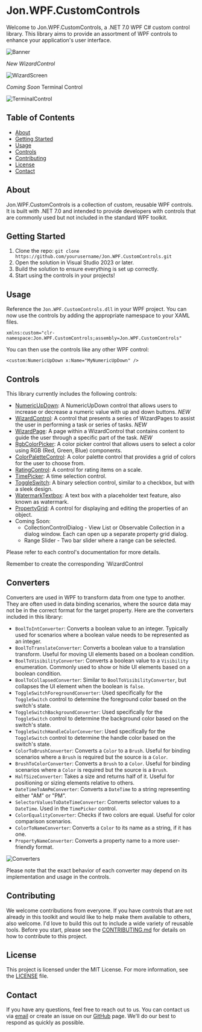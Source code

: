 # Jon.WPF.CustomControls

Welcome to Jon.WPF.CustomControls, a .NET 7.0 WPF C# custom control library. This library aims to provide an assortment of WPF controls to enhance your application's user interface.

![Banner](https://github.com/LittleBigSalino/Jon.Wpf.CustomControls/blob/master/banner.png?raw=true) 


*New WizardControl*

![WizardScreen](wizardscreen.png)


*Coming Soon* Terminal Control


![TerminalControl](https://github.com/LittleBigSalino/Jon.Wpf.CustomControls/blob/master/terminal.png?raw=true)

## Table of Contents

- [About](#about)
- [Getting Started](#getting-started)
- [Usage](#usage)
- [Controls](#controls)
- [Contributing](#contributing)
- [License](#license)
- [Contact](#contact)

## About

Jon.WPF.CustomControls is a collection of custom, reusable WPF controls. It is built with .NET 7.0 and intended to provide developers with controls that are commonly used but not included in the standard WPF toolkit.

## Getting Started

1. Clone the repo: `git clone https://github.com/yourusername/Jon.WPF.CustomControls.git`
2. Open the solution in Visual Studio 2023 or later.
3. Build the solution to ensure everything is set up correctly.
4. Start using the controls in your projects!

## Usage

Reference the `Jon.WPF.CustomControls.dll` in your WPF project. You can now use the controls by adding the appropriate namespace to your XAML files.

```xaml
xmlns:custom="clr-namespace:Jon.WPF.CustomControls;assembly=Jon.WPF.CustomControls"
```

You can then use the controls like any other WPF control:

```xaml
<custom:NumericUpDown x:Name="MyNumericUpDown" />
```

## Controls

This library currently includes the following controls:

- [NumericUpDown](./Docs/NumericUpDown.md): A NumericUpDown control that allows users to increase or decrease a numeric value with up and down buttons. *NEW*
- [WizardControl](./Docs/WizardControl.md): A control that presents a series of WizardPages to assist the user in performing a task or series of tasks. *NEW* 
- [WizardPage](./Docs/WizardPage.md): A page within a WizardControl that contains content to guide the user through a specific part of the task. *NEW* 
- [RgbColorPicker](./Docs/RGBColorPicker.md): A color picker control that allows users to select a color using RGB (Red, Green, Blue) components.
- [ColorPaletteControl](./Docs/ColorPaletteControl.md): A color palette control that provides a grid of colors for the user to choose from.
- [RatingControl](./Docs/RatingControl.md): A control for rating items on a scale.
- [TimePicker](./Docs/TimePicker.md): A time selection control.
- [ToggleSwitch](./Docs/ToggleSwitch.md): A binary selection control, similar to a checkbox, but with a sleek design.
- [WatermarkTextbox](./Docs/WatermarkTextbox.md): A text box with a placeholder text feature, also known as watermark.
- [PropertyGrid](./Docs/PropertyGrid.md): A control for displaying and editing the properties of an object.
- Coming Soon:
    - CollectionControlDialog - View List or Observable Collection in a dialog window. Each can open up a separate property grid dialog.
    - Range Slider - Two bar slider where a range can be selected.

Please refer to each control's documentation for more details.

Remember to create the corresponding `WizardControl

## Converters

Converters are used in WPF to transform data from one type to another. They are often used in data binding scenarios, where the source data may not be in the correct format for the target property. Here are the converters included in this library:

- `BoolToIntConverter`: Converts a boolean value to an integer. Typically used for scenarios where a boolean value needs to be represented as an integer.
- `BoolToTranslateConverter`: Converts a boolean value to a translation transform. Useful for moving UI elements based on a boolean condition.
- `BoolToVisibilityConverter`: Converts a boolean value to a `Visibility` enumeration. Commonly used to show or hide UI elements based on a boolean condition.
- `BoolToCollapsedConverter`: Similar to `BoolToVisibilityConverter`, but collapses the UI element when the boolean is `false`.
- `ToggleSwitchForegroundConverter`: Used specifically for the `ToggleSwitch` control to determine the foreground color based on the switch's state.
- `ToggleSwitchBackgroundConverter`: Used specifically for the `ToggleSwitch` control to determine the background color based on the switch's state.
- `ToggleSwitchHandleColorConverter`: Used specifically for the `ToggleSwitch` control to determine the handle color based on the switch's state.
- `ColorToBrushConverter`: Converts a `Color` to a `Brush`. Useful for binding scenarios where a `Brush` is required but the source is a `Color`.
- `BrushToColorConverter`: Converts a `Brush` to a `Color`. Useful for binding scenarios where a `Color` is required but the source is a `Brush`.
- `HalfSizeConverter`: Takes a size and returns half of it. Useful for positioning or sizing elements relative to others.
- `DateTimeToAmPmConverter`: Converts a `DateTime` to a string representing either "AM" or "PM".
- `SelectorValuesToDateTimeConverter`: Converts selector values to a `DateTime`. Used in the `TimePicker` control.
- `ColorEqualityConverter`: Checks if two colors are equal. Useful for color comparison scenarios.
- `ColorToNameConverter`: Converts a `Color` to its name as a string, if it has one.
- `PropertyNameConverter`: Converts a property name to a more user-friendly format.

![Converters](./Images/converters.png)

Please note that the exact behavior of each converter may depend on its implementation and usage in the controls.

## Contributing

We welcome contributions from everyone. If you have controls that are not already in this toolkit and would like to help make them available to others, also welcome. I'd love to build this out to include a wide variety of reusable tools. Before you start, please see the [CONTRIBUTING.md](./CONTRIBUTING.md) for details on how to contribute to this project.

## License

This project is licensed under the MIT License. For more information, see the [LICENSE](./LICENSE) file.

## Contact

If you have any questions, feel free to reach out to us. You can contact us via [email](mailto:jonsales@jonmsales.com) or create an issue on our [GitHub](https://github.com/yourusername/Jon.WPF.CustomControls/issues) page. We'll do our best to respond as quickly as possible.
